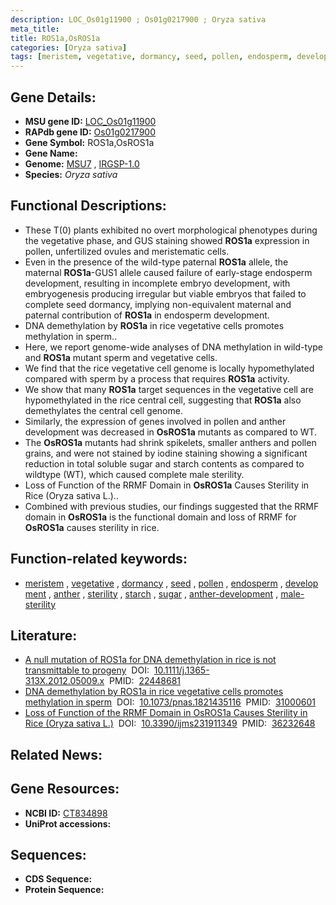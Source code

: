 ```yaml
---
description: LOC_Os01g11900 ; Os01g0217900 ; Oryza sativa
meta_title:
title: ROS1a,OsROS1a
categories: [Oryza sativa]
tags: [meristem, vegetative, dormancy, seed, pollen, endosperm, development, anther, sterility, starch, sugar, anther development, male sterility]
---
```


## Gene Details:
- **MSU gene ID:** [LOC_Os01g11900](http://rice.uga.edu/cgi-bin/ORF_infopage.cgi?orf=LOC_Os01g11900)  
- **RAPdb gene ID:** [Os01g0217900](https://rapdb.dna.affrc.go.jp/locus/?name=Os01g0217900)  
- **Gene Symbol:** ROS1a,OsROS1a
- **Gene Name:**
- **Genome:**  [MSU7](http://rice.uga.edu/)&nbsp;,&nbsp;[IRGSP-1.0](https://rapdb.dna.affrc.go.jp/download/irgsp1.html)
- **Species:** *Oryza sativa*

## Functional Descriptions:
   - These T(0) plants exhibited no overt morphological phenotypes during the vegetative phase, and GUS staining showed **ROS1a** expression in pollen, unfertilized ovules and meristematic cells.
   - Even in the presence of the wild-type paternal **ROS1a** allele, the maternal **ROS1a**-GUS1 allele caused failure of early-stage endosperm development, resulting in incomplete embryo development, with embryogenesis producing irregular but viable embryos that failed to complete seed dormancy, implying non-equivalent maternal and paternal contribution of **ROS1a** in endosperm development.
   - DNA demethylation by **ROS1a** in rice vegetative cells promotes methylation in sperm..
   - Here, we report genome-wide analyses of DNA methylation in wild-type and **ROS1a** mutant sperm and vegetative cells.
   - We find that the rice vegetative cell genome is locally hypomethylated compared with sperm by a process that requires **ROS1a** activity.
   - We show that many **ROS1a** target sequences in the vegetative cell are hypomethylated in the rice central cell, suggesting that **ROS1a** also demethylates the central cell genome.
   - Similarly, the expression of genes involved in pollen and anther development was decreased in **OsROS1a** mutants as compared to WT.
   - The **OsROS1a** mutants had shrink spikelets, smaller anthers and pollen grains, and were not stained by iodine staining showing a significant reduction in total soluble sugar and starch contents as compared to wildtype (WT), which caused complete male sterility.
   - Loss of Function of the RRMF Domain in **OsROS1a** Causes Sterility in Rice (Oryza sativa L.)..
   - Combined with previous studies, our findings suggested that the RRMF domain in **OsROS1a** is the functional domain and loss of RRMF for **OsROS1a** causes sterility in rice.

## Function-related keywords:
   - [meristem](/tags/meristem/)&nbsp;,&nbsp;[vegetative](/tags/vegetative/)&nbsp;,&nbsp;[dormancy](/tags/dormancy/)&nbsp;,&nbsp;[seed](/tags/seed/)&nbsp;,&nbsp;[pollen](/tags/pollen/)&nbsp;,&nbsp;[endosperm](/tags/endosperm/)&nbsp;,&nbsp;[development](/tags/development/)&nbsp;,&nbsp;[anther](/tags/anther/)&nbsp;,&nbsp;[sterility](/tags/sterility/)&nbsp;,&nbsp;[starch](/tags/starch/)&nbsp;,&nbsp;[sugar](/tags/sugar/)&nbsp;,&nbsp;[anther-development](/tags/anther-development/)&nbsp;,&nbsp;[male-sterility](/tags/male-sterility/)

## Literature:
   - [A null mutation of ROS1a for DNA demethylation in rice is not transmittable to progeny](https://www.doi.org/10.1111/j.1365-313X.2012.05009.x)&nbsp;&nbsp;DOI:&nbsp;&nbsp;[10.1111/j.1365-313X.2012.05009.x](https://www.doi.org/10.1111/j.1365-313X.2012.05009.x)&nbsp;&nbsp;PMID:&nbsp;&nbsp;[22448681](https://pubmed.ncbi.nlm.nih.gov/22448681/)
   - [DNA demethylation by ROS1a in rice vegetative cells promotes methylation in sperm](https://www.doi.org/10.1073/pnas.1821435116)&nbsp;&nbsp;DOI:&nbsp;&nbsp;[10.1073/pnas.1821435116](https://www.doi.org/10.1073/pnas.1821435116)&nbsp;&nbsp;PMID:&nbsp;&nbsp;[31000601](https://pubmed.ncbi.nlm.nih.gov/31000601/)
   - [Loss of Function of the RRMF Domain in OsROS1a Causes Sterility in Rice (Oryza sativa L.)](https://www.doi.org/10.3390/ijms231911349)&nbsp;&nbsp;DOI:&nbsp;&nbsp;[10.3390/ijms231911349](https://www.doi.org/10.3390/ijms231911349)&nbsp;&nbsp;PMID:&nbsp;&nbsp;[36232648](https://pubmed.ncbi.nlm.nih.gov/36232648/)

## Related News:

## Gene Resources:
- **NCBI ID:**  [CT834898](http://www.ncbi.nlm.nih.gov/nuccore/CT834898)
- **UniProt accessions:** [](https://www.uniprot.org/uniprotkb//entry)

## Sequences:
- **CDS Sequence:**
- **Protein Sequence:**

